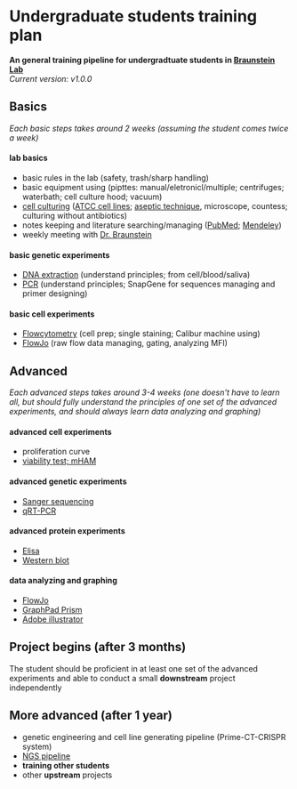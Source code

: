 #  Undergraduate students training plan
**An general training pipeline for undergradtuate students in [Braunstein Lab](http://www.braunstein.team/)**  
*Current version: v1.0.0*

## Basics
*Each basic steps takes around 2 weeks (assuming the student comes twice a week)*

#### lab basics
- basic rules in the lab (safety, trash/sharp handling)
- basic equipment using (pipttes: manual/eletronicl/multiple; centrifuges; waterbath; cell culture hood; vacuum)
- [cell culturing](https://www.sigmaaldrich.com/technical-documents/protocols/biology/cell-types-culture.html) ([ATCC cell lines](https://www.atcc.org/en/Products/Cells_and_Microorganisms/Cell_Lines.aspx); [aseptic technique](https://www.thermofisher.com/us/en/home/references/gibco-cell-culture-basics.html), microscope, countess; culturing without antibiotics)
- notes keeping and literature searching/managing ([PubMed](https://www.ncbi.nlm.nih.gov/pubmed/); [Mendeley](https://www.mendeley.com/))
- weekly meeting with [Dr. Braunstein](http://www.braunstein.team/)

#### basic genetic experiments
- [DNA extraction](https://assets.thermofisher.com/TFS-Assets/LSG/manuals/purelink_genomic_man.pdf) (understand principles; from cell/blood/saliva)
- [PCR](https://www.thermofisher.com/us/en/home/life-science/cloning/cloning-learning-center/invitrogen-school-of-molecular-biology/pcr-education/pcr-reagents-enzymes/pcr-basics.html) (understand principles; SnapGene for sequences managing and primer designing)

#### basic cell experiments
- [Flowcytometry](https://www.abcam.com/protocols/introduction-to-flow-cytometry) (cell prep; single staining; Calibur machine using)
- [FlowJo](https://www.flowjo.com/solutions/flowjo) (raw flow data managing, gating, analyzing MFI)


## Advanced
*Each advanced steps takes around 3-4 weeks (one doesn't have to learn all, but should fully understand the principles of one set of the advanced experiments, and should always learn data analyzing and graphing)*

#### advanced cell experiments
- proliferation curve
- [viability test; mHAM](https://www.sigmaaldrich.com/technical-documents/protocols/biology/roche/cell-proliferation-reagent-wst-1.html)

#### advanced genetic experiments
- [Sanger sequencing](https://www.khanacademy.org/science/high-school-biology/hs-molecular-genetics/hs-biotechnology/a/dna-sequencing)
- [qRT-PCR](https://www.thermofisher.com/us/en/home/references/ambion-tech-support/rtpcr-analysis/general-articles/rt--pcr-the-basics.html)

#### advanced protein experiments
- [Elisa](https://www.thermofisher.com/us/en/home/life-science/protein-biology/protein-biology-learning-center/protein-biology-resource-library/pierce-protein-methods/overview-elisa.html)
- [Western blot](https://www.thermofisher.com/us/en/home/life-science/protein-biology/protein-biology-learning-center/protein-biology-resource-library/pierce-protein-methods/overview-western-blotting.html)

#### data analyzing and graphing
- [FlowJo](https://www.flowjo.com/solutions/flowjo)
- [GraphPad Prism](https://www.graphpad.com/scientific-software/prism/)
- [Adobe illustrator](https://www.adobe.com/products/illustrator.html)


## Project begins (after 3 months)
The student should be proficient in at least one set of the advanced experiments and able to conduct a small **downstream** project independently


## More advanced (after 1 year)
- genetic engineering and cell line generating pipeline (Prime-CT-CRISPR system)
- [NGS pipeline](https://github.com/chenh19/BRStudio)
- **training other students**
- other **upstream** projects
